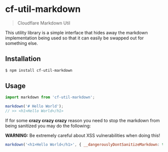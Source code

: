 # cf-util-markdown

> Cloudflare Markdown Util

This utility library is a simple interface that hides away the markdown
implementation being used so that it can easily be swapped out for something
else.

## Installation

```sh
$ npm install cf-util-markdown
```

## Usage

```js
import markdown from 'cf-util-markdown';

markdown('# Hello World');
// >> <h1>Hello World</h1>
```

If for some **crazy crazy crazy** reason you need to stop the markdown from
being sanitized you may do the following:

**WARNING:** Be extremely careful about XSS vulnerabilities when doing this!

```js
markdown('<h1>Hello World</h1>', { __dangerouslyDontSanitizeMarkdown: true });
```
